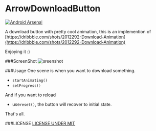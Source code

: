 # ArrowDownloadButton
[![Android Arsenal](https://img.shields.io/badge/Android%20Arsenal-ArrowDownloadButton-green.svg?style=flat)](https://android-arsenal.com/details/1/2307)

A download button with pretty cool animation, this is an implemention of [https://dribbble.com/shots/2012292-Download-Animation](https://dribbble.com/shots/2012292-Download-Animation)

Enjoying it :)

###ScreenShot
![sreenshot](https://github.com/fenjuly/ArrowDownloadButton/blob/master/screenshots/arrowdownloadbutton.gif)

###Usage
One scene is when you want to download something.
* `startAnimating()`
* `setProgress()`

And if you want to reload
* use`reset()`, the button will recover to initial state.

That's all.

###LICENSE
[LICENSE UNDER MIT](https://github.com/fenjuly/ArrowDownloadButton/raw/master/LICENSE)





